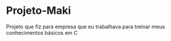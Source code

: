 # Projeto-Maki
Projeto que fiz para empresa que eu trabalhava para treinar meus conhecimentos básicos em C
